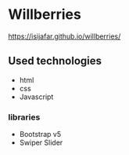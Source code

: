 # Willberries
<https://isijafar.github.io/willberries/>
## Used technologies
- html
- css
- Javascript
### libraries
- Bootstrap v5
- Swiper Slider
